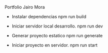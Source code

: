 Portfolio Jairo Mora

- Instalar dependencias
  npm run build

- Iniciar servidor local desarrollo.
  npm run dev

- Generar proyecto estatico
  npm run generate

- Iniciar proyecto en servidor.
  npm run start
 
